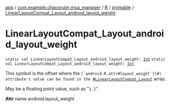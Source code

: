 [app](../../../index.md) / [com.example.chaosruler.msa_manager](../../index.md) / [R](../index.md) / [styleable](index.md) / [LinearLayoutCompat_Layout_android_layout_weight](.)

# LinearLayoutCompat_Layout_android_layout_weight

`static val LinearLayoutCompat_Layout_android_layout_weight: `[`Int`](https://kotlinlang.org/api/latest/jvm/stdlib/kotlin/-int/index.html)
`static val LinearLayoutCompat_Layout_android_layout_weight: `[`Int`](https://kotlinlang.org/api/latest/jvm/stdlib/kotlin/-int/index.html)

This symbol is the offset where the ``[`android.R.attr#layout_weight`](#) attribute's value can be found in the ``[`#LinearLayoutCompat_Layout`](-linear-layout-compat_-layout.md) array.

May be a floating point value, such as "`1.2`".

**Attr**
name android:layout_weight

